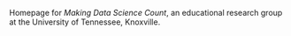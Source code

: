 Homepage for *Making Data Science Count*, an educational research group at the University of Tennessee, Knoxville.
